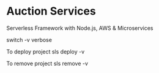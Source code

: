 # Auction Services
 Serverless Framework with Node.js, AWS & Microservices

switch
-v verbose

To deploy project
sls deploy -v

To remove project 
sls remove -v
